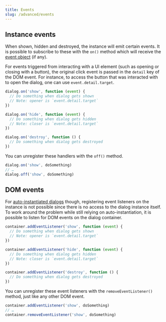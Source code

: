 ```yaml
---
title: Events
slug: /advanced/events
---
```


## Instance events

When shown, hidden and destroyed, the instance will emit certain events. It is possible to subscribe to these with the `on()` method which will receive the [event object](https://developer.mozilla.org/en-US/docs/Web/API/Event) (if any).

For events triggered from interacting with a UI element (such as opening or closing with a button), the original click event is passed in the `detail` key of the DOM event. For instance, to access the button that was interacted with to open the dialog, one can use `event.detail.target`.

```js
dialog.on('show', function (event) {
  // Do something when dialog gets shown
  // Note: opener is `event.detail.target`
})

dialog.on('hide', function (event) {
  // Do something when dialog gets hidden
  // Note: closer is `event.detail.target`
})

dialog.on('destroy', function () {
  // Do something when dialog gets destroyed
})
```

You can unregister these handlers with the `off()` method.

```js
dialog.on('show', doSomething)
// …
dialog.off('show', doSomething)
```

## DOM events

For [auto-instantiated dialogs](usage.instantiation.md) though, registering event listeners on the instance is not possible since there is no access to the dialog instance itself. To work around the problem while still relying on auto-instantiation, it is possible to listen for DOM events on the dialog container.

```js
container.addEventListener('show', function (event) {
  // Do something when dialog gets shown
  // Note: opener is `event.detail.target`
})

container.addEventListener('hide', function (event) {
  // Do something when dialog gets hidden
  // Note: closer is `event.detail.target`
})

container.addEventListener('destroy', function () {
  // Do something when dialog gets destroyed
})
```

You can unregister these event listeners with the `removeEventListener()` method, just like any other DOM event.

```js
container.addEventListener('show', doSomething)
// …
container.removeEventListener('show', doSomething)
```
